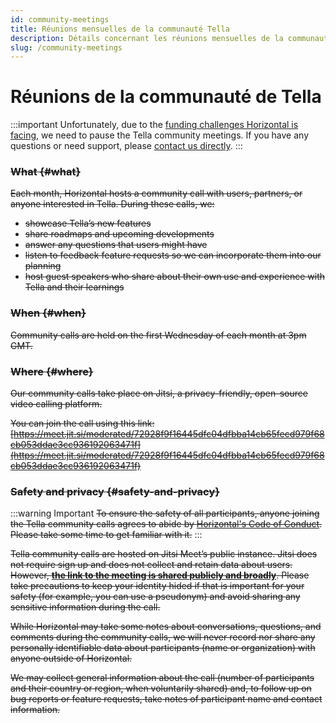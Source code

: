 ```yaml
---
id: community-meetings
title: Réunions mensuelles de la communauté Tella
description: Détails concernant les réunions mensuelles de la communauté Tella
slug: /community-meetings
---
```


# Réunions de la communauté de Tella

:::important
Unfortunately, due to the [funding challenges Horizontal is facing](https://donorbox.org/towards-sustainability), we need to pause the Tella community meetings.
If you have any questions or need support, please [contact us directly](/contact-us).
:::

###  ~~What {#what}~~

 ~~Each month, Horizontal hosts a community call with users, partners, or anyone interested in Tella. During these calls, we:~~ 

-   ~~showcase Tella’s new features~~
-   ~~share roadmaps and upcoming developments~~
-   ~~answer any questions that users might have~~
-   ~~listen to feedback feature requests so we can incorporate them into our planning~~
-   ~~host guest speakers who share about their own use and experience with Tella and their learnings~~

### ~~When {#when}~~

~~Community calls are held on the first Wednesday of each month at 3pm GMT.~~



### ~~Where {#where}~~

~~Our community calls take place on Jitsi, a privacy-friendly, open-source video calling platform.~~

~~You can join the call using this link: [https://meet.jit.si/moderated/72928f9f16445dfc04dfbba14cb65fecd979f68cb053ddae3cc936192063471f](https://meet.jit.si/moderated/72928f9f16445dfc04dfbba14cb65fecd979f68cb053ddae3cc936192063471f)~~

### ~~Safety and privacy {#safety-and-privacy}~~

:::warning Important
~~To ensure the safety of all participants, anyone joining the Tella community calls agrees to abide by [Horizontal's Code of Conduct](https://horizontal-org.slite.com/app/docs/E33mV5cWaJhd8x/Horizontal-Code-of-Conduct). Please take some time to get familiar with it.~~
:::

~~Tella community calls are hosted on Jitsi Meet’s public instance. Jitsi does not require sign up and does not collect and retain data about users. However, <u>**the link to the meeting is shared publicly and broadly**</u>. Please take precautions to keep your identity hided if that is important for your safety (for example, you can use a pseudonym) and avoid sharing any sensitive information during the call.~~

~~While Horizontal may take some notes about conversations, questions, and comments during the community calls, we will never record nor share any personally identifiable data about participants (name or organization) with anyone outside of Horizontal.~~

~~We may collect general information about the call (number of participants and their country or region, when voluntarily shared) and, to follow up on bug reports or feature requests, take notes of participant name and contact information.~~
